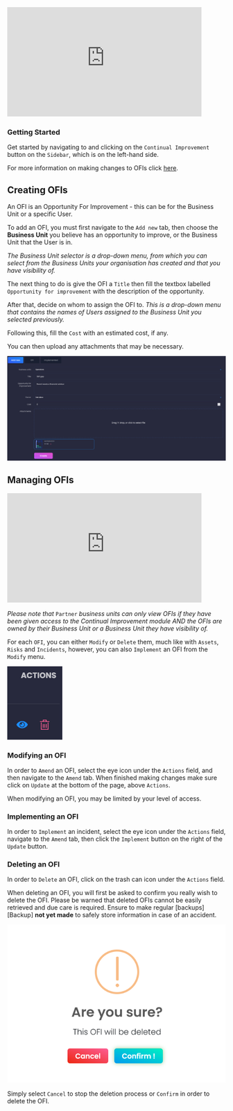<iframe src="https://www.youtube-nocookie.com/embed/zstGZxqPVHU?vq=hd1080&rel=0&cc_load_policy=1&color=white" width="448" height="252" frameborder="0" allow="fullscreen" allowfullscreen></iframe>

### Getting Started

Get started by navigating to and clicking on the `Continual Improvement` button on the `Sidebar`, which is on the left-hand side.

For more information on making changes to OFIs click [here][OFI].

## Creating OFIs

An OFI is an Opportunity For Improvement - this can be for the Business Unit or a specific User.

To add an OFI, you must first navigate to the `Add new` tab, then choose the **Business Unit** you believe has an opportunity to improve, or the Business Unit that the User is in.

*The Business Unit selector is a drop-down menu, from which you can select from the Business Units your organisation has created and that you have visibility of.*

The next thing to do is give the OFI a `Title` then fill the textbox labelled `Opportunity for improvement` with the description of the opportunity.

After that, decide on whom to assign the OFI to. *This is a drop-down menu that contains the names of Users assigned to the Business Unit you selected previously.*

Following this, fill the `Cost` with an estimated cost, if any.

You can then upload any attachments that may be necessary.

<img src="/img/DocImg/General Information/Continual_Improvement/Completed_OFI_Form_new.png" alt="Completed Internal OFI Form" class="center"/>


## Managing OFIs

<iframe src="https://www.youtube-nocookie.com/embed/oVMRC-HqOV0?vq=hd1080&rel=0&cc_load_policy=1&color=white" width="448" height="252" frameborder="0" allow="fullscreen" allowfullscreen></iframe>

*Please note that* `Partner` *business units can only view OFIs if they have been given access to the Continual Improvement module AND the OFIs are owned by their Business Unit or a Business Unit they have visibility of.*

For each `OFI`, you can either `Modify` or `Delete` them, much like with `Assets`, `Risks` and `Incidents`, however, you can also `Implement` an OFI from the `Modify` menu.

<img src="/img/DocImg/General Information/Actions/OFI_Actions/OFI_Actions_Amend_Delete.png" alt="OFI - Amend/Delete" class="center"/>


### Modifying an OFI

In order to `Amend` an OFI, select the eye icon under the `Actions` field, and then navigate to the `Amend` tab. When finished making changes make sure click on `Update` at the bottom of the page, above `Actions`.

When modifying an OFI, you may be limited by your level of access.

### Implementing an OFI

In order to `Implement` an incident, select the eye icon under the `Actions` field, navigate to the `Amend` tab, then click the `Implement` button on the right of the `Update` button.

### Deleting an OFI

In order to `Delete` an OFI, click on the trash can icon under the `Actions` field.

When deleting an OFI, you will first be asked to confirm you really wish to delete the OFI. Please be warned that deleted OFIs cannot be easily retrieved and due care is required. Ensure to make regular [backups][Backup] **not yet made** to safely store information in case of an accident.

<img src="/img/DocImg/General Information/Actions/OFI_Actions/OFI_Delete_Confirmation.png" alt="OFI - Delete Confirmation" class="center"/>

Simply select `Cancel` to stop the deletion process or `Confirm` in order to delete the OFI.

[OFI]: #managing-ofis
